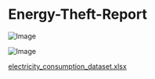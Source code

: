 # Energy-Theft-Report

![Image](https://github.com/user-attachments/assets/5d5026d5-6674-4496-a890-dcbeb35dc36b)

![Image](https://github.com/user-attachments/assets/d6760720-e3df-4130-8955-d8ed4a09eb75)

[electricity_consumption_dataset.xlsx](https://github.com/user-attachments/files/20407936/electricity_consumption_dataset.xlsx)


